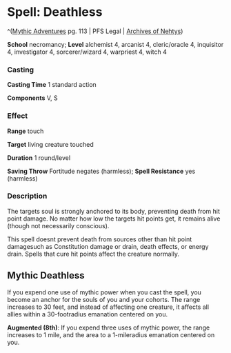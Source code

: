 # Spell: Deathless

^([Mythic Adventures][ss-deathless] pg. 113 | PFS Legal | [Archives of Nehtys][sn-deathless])

**School** necromancy; **Level** alchemist 4, arcanist 4, cleric/oracle 4, inquisitor 4, investigator 4, sorcerer/wizard 4, warpriest 4, witch 4

### Casting

**Casting Time** 1 standard action  

**Components** V, S

### Effect

**Range** touch  

**Target** living creature touched  

**Duration** 1 round/level  

**Saving Throw** Fortitude negates (harmless); **Spell Resistance** yes (harmless)

### Description

The targets soul is strongly anchored to its body, preventing death from hit point damage. No matter how low the targets hit points get, it remains alive (though not necessarily conscious).  

This spell doesnt prevent death from sources other than hit point damagesuch as Constitution damage or drain, death effects, or energy drain. Spells that cure hit points affect the creature normally.

## Mythic Deathless

If you expend one use of mythic power when you cast the spell, you become an anchor for the souls of you and your cohorts. The range increases to 30 feet, and instead of affecting one creature, it affects all allies within a 30-footradius emanation centered on you.   

**Augmented (8th)**: If you expend three uses of mythic power, the range increases to 1 mile, and the area to a 1-mileradius emanation centered on you.

[ss-deathless]: http://paizo.com/products/btpy8ywe
[sn-deathless]: http://www.archivesofnethys.com/SpellDisplay.aspx?ItemName=Deathless